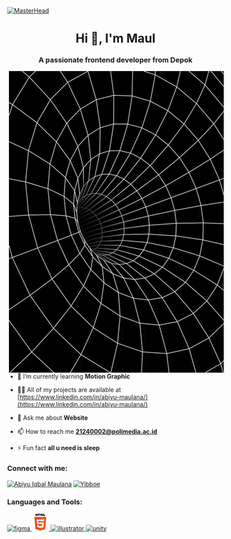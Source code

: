 [![MasterHead](https://user-images.githubusercontent.com/10498744/210012254-234538ff-d198-48aa-8964-37e6fd45d227.gif)](https://rishavchanda.io)
<h1 align="center">Hi 👋, I'm Maul</h1>
<h3 align="center">A passionate frontend developer from Depok</h3>
<img align="right" alt="Coding" widht="400" src="/gif/be1ae065e7a3b446bfb66781ec89fcec.gif">

- 🌱 I’m currently learning **Motion Graphic**

- 👨‍💻 All of my projects are available at [https://www.linkedin.com/in/abiyu-maulana/](https://www.linkedin.com/in/abiyu-maulana/)

- 💬 Ask me about **Website**

- 📫 How to reach me **21240002@polimedia.ac.id**

- ⚡ Fun fact **all u need is sleep**

<h3 align="left">Connect with me:</h3>
<p align="left">
<a href="https://linkedin.com/in/abiyu-maulana" target="blank"><img align="center" src="https://raw.githubusercontent.com/rahuldkjain/github-profile-readme-generator/master/src/images/icons/Social/linked-in-alt.svg" alt="Abiyu Iqbal Maulana" height="30" width="40" /></a>
<a href="https://instagram.com/yibboe" target="blank"><img align="center" src="https://raw.githubusercontent.com/rahuldkjain/github-profile-readme-generator/master/src/images/icons/Social/instagram.svg" alt="Yibboe" height="30" width="40" /></a>
</p>

<h3 align="left">Languages and Tools:</h3>
<p align="left"> <a href="https://www.figma.com/" target="_blank" rel="noreferrer"> <img src="https://www.vectorlogo.zone/logos/figma/figma-icon.svg" alt="figma" width="40" height="40"/> </a> <a href="https://www.w3.org/html/" target="_blank" rel="noreferrer"> <img src="https://raw.githubusercontent.com/devicons/devicon/master/icons/html5/html5-original-wordmark.svg" alt="html5" width="40" height="40"/> </a> <a href="https://www.adobe.com/in/products/illustrator.html" target="_blank" rel="noreferrer"> <img src="https://www.vectorlogo.zone/logos/adobe_illustrator/adobe_illustrator-icon.svg" alt="illustrator" width="40" height="40"/> </a> <a href="https://unity.com/" target="_blank" rel="noreferrer"> <img src="https://www.vectorlogo.zone/logos/unity3d/unity3d-icon.svg" alt="unity" width="40" height="40"/> </a> </p>
